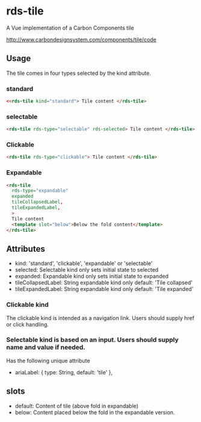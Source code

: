 # rds-tile

A Vue implementation of a Carbon Components tile

http://www.carbondesignsystem.com/components/tile/code

## Usage

The tile comes in four types selected by the kind attribute.

### standard

```html
<<rds-tile kind="standard"> Tile content </rds-tile>
```

### selectable

```html
<rds-tile rds-type="selectable" rds-selected> Tile content </rds-tile>
```

### Clickable

```html
<rds-tile rds-type="clickable"> Tile content </rds-tile>
```

### Expandable

```HTML
<rds-tile
  rds-type="expandable"
  expanded
  tileCollapsedLabel,
  tileExpandedLabel,
  >
  Tile content
  <template slot="below">Below the fold content</template>
</rds-tile>
```

## Attributes

- kind: 'standard', 'clickable', 'expandable' or 'selectable'
- selected: Selectable kind only sets initial state to selected
- expanded: Expandable kind only sets initial state to expanded
- tileCollapsedLabel: String expandable kind only default: 'Tile collapsed'
- tileExpandedLabel: String expandable kind only default: 'Tile expanded'

### Clickable kind

The clickable kind is intended as a navigation link. Users should supply href or click handling.

### Selectable kind is based on an input. Users should supply name and value if needed.

Has the following unique attribute

- ariaLabel: { type: String, default: 'tile' },

## slots

- default: Content of tile (above fold in expandable)
- below: Content placed below the fold in the expandable version.
